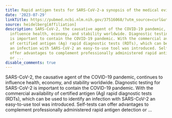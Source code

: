 ```yaml
---
title: Rapid antigen tests for SARS-CoV-2-a synopsis of the medical evidence
date: '2023-07-29'
linkTitle: https://pubmed.ncbi.nlm.nih.gov/37516068/?utm_source=curl&utm_medium=rss&utm_campaign=pubmed-2&utm_content=1FakS-2QOkCT8HsMOQP1bCRQ4YzyumYOmxmF0moLsQ3dFB1E9V&fc=20220326224207&ff=20230730180744&v=2.17.9.post6+86293ac
source: heidelberg[Affiliation]
description: SARS-CoV-2, the causative agent of the COVID-19 pandemic, continues to
  influence health, economy, and stability worldwide. Diagnostic testing for SARS-CoV-2
  is important to contain the COVID-19 pandemic. With the commercial availability
  of certified antigen (Ag) rapid diagnostic tests (RDTs), which can be used to identify
  an infection with SARS-CoV-2 an easy-to-use tool was introduced. Self-tests can
  offer advantages to complement professionally administered rapid antigen detection
  or ...
disable_comments: true
---
```

SARS-CoV-2, the causative agent of the COVID-19 pandemic, continues to influence health, economy, and stability worldwide. Diagnostic testing for SARS-CoV-2 is important to contain the COVID-19 pandemic. With the commercial availability of certified antigen (Ag) rapid diagnostic tests (RDTs), which can be used to identify an infection with SARS-CoV-2 an easy-to-use tool was introduced. Self-tests can offer advantages to complement professionally administered rapid antigen detection or ...